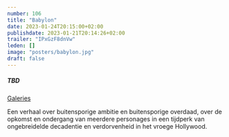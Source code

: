 ```yaml
---
number: 106
title: "Babylon"
date: 2023-01-24T20:15:00+02:00
publishdate: 2023-01-21T20:14:26+02:00
trailer: "IPxGzF8dnVw"
leden: []
image: "posters/babylon.jpg"
draft: false
---
```


##### TBD

[Galeries](https://galeries.be/nl/babylon/)

Een verhaal over buitensporige ambitie en buitensporige overdaad, 
over de opkomst en ondergang van meerdere personages in een tijdperk
van ongebreidelde decadentie en verdorvenheid in het vroege Hollywood.
<!--more-->
